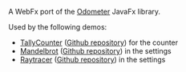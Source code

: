 A WebFx port of the [Odometer][hansolo-odometer-link] JavaFx library.

Used by the following demos:
* [TallyCounter][webfx-tallycounter-demo-link] ([Github repository][webfx-tallycounter-repo-link]) for the counter
* [Mandelbrot][webfx-mandelbrot-demo-link] ([Github repository][webfx-mandelbrot-repo-link]) in the settings
* [Raytracer][webfx-raytracer-demo-link] ([Github repository][webfx-raytracer-repo-link]) in the settings

[hansolo-odometer-link]: https://github.com/HanSolo/odometer
[webfx-tallycounter-demo-link]: https://tallycounter.webfx.dev
[webfx-tallycounter-repo-link]: https://github.com/webfx-project/webfx-demo-tallycounter
[webfx-mandelbrot-demo-link]: https://mandelbrot.webfx.dev
[webfx-mandelbrot-repo-link]: https://github.com/webfx-project/webfx-demo-mandelbrot
[webfx-raytracer-demo-link]: https://raytracer.webfx.dev
[webfx-raytracer-repo-link]: https://github.com/webfx-project/webfx-demo-raytracer
